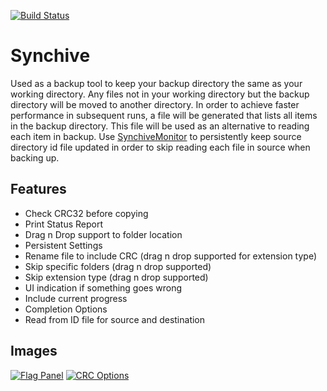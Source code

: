 [![Build Status](https://travis-ci.org/tonyhsu17/Synchive.png?branch=master)](https://travis-ci.org/tonyhsu17/Synchive)

# Synchive
Used as a backup tool to keep your backup directory the same as your working directory.
Any files not in your working directory but the backup directory will be moved to another directory.
In order to achieve faster performance in subsequent runs, a file will be generated that lists all
items in the backup directory. This file will be used as an alternative to reading each item in backup. 
Use [SynchiveMonitor](https://github.com/tonyhsu17/SynchiveMonitor) to persistently keep source directory id file updated in order to skip reading each file in source when backing up.  

## Features
- Check CRC32 before copying
- Print Status Report
- Drag n Drop support to folder location
- Persistent Settings
- Rename file to include CRC (drag n drop supported for extension type)
- Skip specific folders (drag n drop supported)
- Skip extension type (drag n drop supported)
- UI indication if something goes wrong
- Include current progress
- Completion Options
- Read from ID file for source and destination


## Images
<a href="http://imgur.com/OvYHB7q"><img src="http://i.imgur.com/OvYHB7q.jpg" title="Flag Panel" /></a>
<a href="http://imgur.com/v1S17Hu"><img src="http://i.imgur.com/v1S17Hu.jpg" title="CRC Options" /></a>



